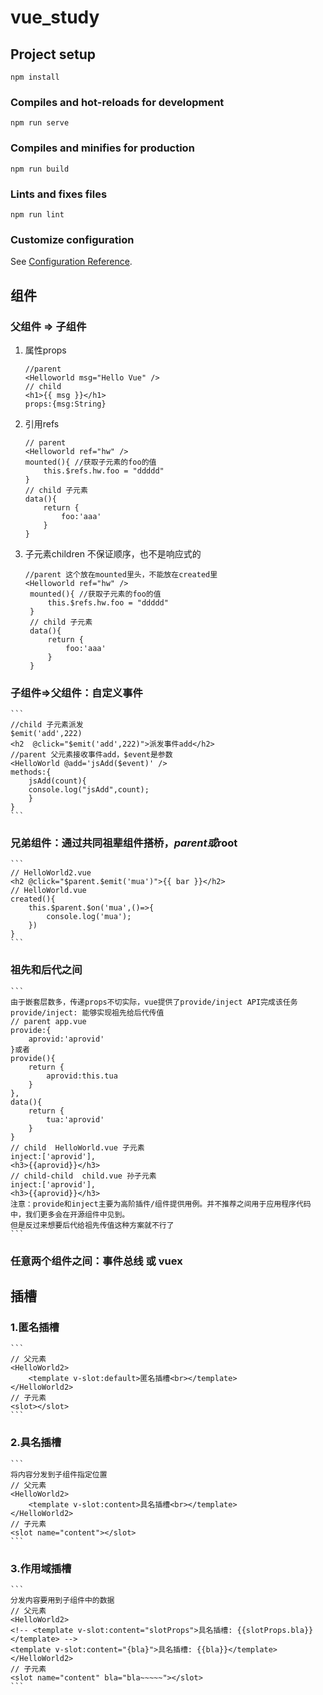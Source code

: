 # vue_study

## Project setup
```
npm install
```

### Compiles and hot-reloads for development
```
npm run serve
```

### Compiles and minifies for production
```
npm run build
```

### Lints and fixes files
```
npm run lint
```

### Customize configuration
See [Configuration Reference](https://cli.vuejs.org/config/).

## 组件
### 父组件 => 子组件
1. 属性props
    ```
    //parent 
    <Helloworld msg="Hello Vue" />
    // child
    <h1>{{ msg }}</h1>
    props:{msg:String}
    ```

2. 引用refs
    ```
    // parent
    <Helloworld ref="hw" />
    mounted(){ //获取子元素的foo的值
        this.$refs.hw.foo = "ddddd"
    }
    // child 子元素
    data(){
        return {
            foo:'aaa'
        }
    }
    ```

3. 子元素children 不保证顺序，也不是响应式的
   ```
   //parent 这个放在mounted里头，不能放在created里
   <Helloworld ref="hw" />
    mounted(){ //获取子元素的foo的值
        this.$refs.hw.foo = "ddddd"
    }
    // child 子元素
    data(){
        return {
            foo:'aaa'
        }
    }
   ```

### 子组件=>父组件：自定义事件
    ```
    //child 子元素派发
    $emit('add',222)
    <h2  @click="$emit('add',222)">派发事件add</h2>
    //parent 父元素接收事件add，$event是参数
    <HelloWorld @add='jsAdd($event)' />
    methods:{
        jsAdd(count){
        console.log("jsAdd",count);
        }
    }
    ```

### 兄弟组件：通过共同祖辈组件搭桥，$parent或$root
    ```
    // HelloWorld2.vue
    <h2 @click="$parent.$emit('mua')">{{ bar }}</h2>
    // HelloWorld.vue
    created(){
        this.$parent.$on('mua',()=>{
            console.log('mua');
        })
    }
    ```

### 祖先和后代之间
    ```
    由于嵌套层数多，传递props不切实际，vue提供了provide/inject API完成该任务
    provide/inject: 能够实现祖先给后代传值
    // parent app.vue
    provide:{
        aprovid:'aprovid'
    }或者
    provide(){
        return {
            aprovid:this.tua
        }
    },
    data(){
        return {
            tua:'aprovid'
        }
    }
    // child  HelloWorld.vue 子元素
    inject:['aprovid'],
    <h3>{{aprovid}}</h3>
    // child-child  child.vue 孙子元素
    inject:['aprovid'],
    <h3>{{aprovid}}</h3>
    注意：provide和inject主要为高阶插件/组件提供用例。并不推荐之间用于应用程序代码中，我们更多会在开源组件中见到。
    但是反过来想要后代给祖先传值这种方案就不行了
    ```

### 任意两个组件之间：事件总线 或 vuex


## 插槽
### 1.匿名插槽
    ```
    // 父元素
    <HelloWorld2>
        <template v-slot:default>匿名插槽<br></template>   
    </HelloWorld2>
    // 子元素
    <slot></slot>
    ```

### 2.具名插槽
    ```
    将内容分发到子组件指定位置
    // 父元素
    <HelloWorld2>
        <template v-slot:content>具名插槽<br></template>   
    </HelloWorld2>
    // 子元素
    <slot name="content"></slot>
    ```

### 3.作用域插槽
    ```
    分发内容要用到子组件中的数据
    // 父元素
    <HelloWorld2>
    <!-- <template v-slot:content="slotProps">具名插槽: {{slotProps.bla}}</template> -->
    <template v-slot:content="{bla}">具名插槽: {{bla}}</template>
    </HelloWorld2>
    // 子元素
    <slot name="content" bla="bla~~~~~"></slot>
    ```
